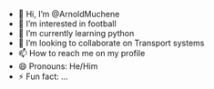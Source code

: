 - 👋 Hi, I’m @ArnoldMuchene
- 👀 I’m interested in football
- 🌱 I’m currently learning python
- 💞️ I’m looking to collaborate on Transport systems
- 📫 How to reach me on my profile
- 😄 Pronouns: He/Him
- ⚡ Fun fact: ...

<!---
ArnoldMuchene/ArnoldMuchene is a ✨ special ✨ repository because its `README.md` (this file) appears on your GitHub profile.
You can click the Preview link to take a look at your changes.
--->
